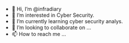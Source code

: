 - 👋 Hi, I’m @infradiary
- 👀 I’m interested in Cyber Security. 
- 🌱 I’m currently learning cyber security analys.
- 💞️ I’m looking to collaborate on ...
- 📫 How to reach me ...

<!---
infradiary/infradiary is a ✨ special ✨ repository because its `README.md` (this file) appears on your GitHub profile.
You can click the Preview link to take a look at your changes.
--->
